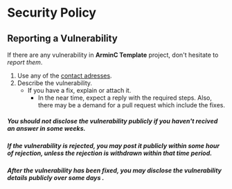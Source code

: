 # Security Policy

## Reporting a Vulnerability

If there are any vulnerability in **ArminC Template** project, don't hesitate to _report them_.
        
1. Use any of the [contact adresses](https://github.com/armync/arminc-template#support).
2. Describe the vulnerability.
   * If you have a fix, explain or attach it.
     * In the near time, expect a reply with the required steps. Also, there may be a demand for a pull request which include the fixes.

##### You should not disclose the vulnerability publicly if you haven't recived an answer in some weeks.

##### If the vulnerability is rejected, you may post it publicly within some hour of rejection, unless the rejection is withdrawn within that time period.

##### After the vulnerability has been fixed, you may disclose the vulnerability details publicly over some days .
